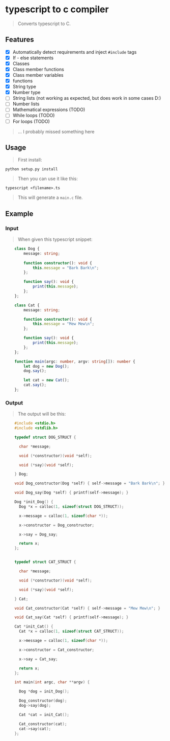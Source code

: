 # typescript to c compiler
> Converts typescript to C.

## Features

- [x] Automatically detect requirements and inject `#include` tags
- [x] If - else statements
- [x] Classes
- [x] Class member functions
- [x] Class member variables
- [x] functions
- [x] String type
- [x] Number type
- [ ] String lists (not working as expected, but does work in some cases D:)
- [ ] Number lists
- [ ] Mathematical expressions (TODO)
- [ ] While loops (TODO)
- [ ] For loops (TODO)

> ... I probably missed something here

## Usage
> First install:

    python setup.py install

> Then you can use it like this:

    typescript <filename>.ts

> This will generate a `main.c` file.

## Example
### Input
> When given this typescript snippet:
```typescript
    class Dog {
        message: string;
        
        function constructor(): void {
            this.message = "Bark Bark\n"; 
        };

        function say(): void {
            print(this.message);
        };
    };

    class Cat {
        message: string;

        function constructor(): void {
            this.message = "Mew Mew\n";
        };

        function say(): void {
            print(this.message);
        };
    };

    function main(argc: number, argv: string[]): number {
        let dog = new Dog();
        dog.say();

        let cat = new Cat();
        cat.say();
    };
```

### Output
> The output will be this:
```c
    #include <stdio.h>
    #include <stdlib.h>

    typedef struct DOG_STRUCT {

      char *message;

      void (*constructor)(void *self);

      void (*say)(void *self);

    } Dog;

    void Dog_constructor(Dog *self) { self->message = "Bark Bark\n"; }

    void Dog_say(Dog *self) { printf(self->message); }

    Dog *init_Dog() {
      Dog *x = calloc(1, sizeof(struct DOG_STRUCT));

      x->message = calloc(1, sizeof(char *));

      x->constructor = Dog_constructor;

      x->say = Dog_say;

      return x;
    };


    typedef struct CAT_STRUCT {

      char *message;

      void (*constructor)(void *self);

      void (*say)(void *self);

    } Cat;

    void Cat_constructor(Cat *self) { self->message = "Mew Mew\n"; }

    void Cat_say(Cat *self) { printf(self->message); }

    Cat *init_Cat() {
      Cat *x = calloc(1, sizeof(struct CAT_STRUCT));

      x->message = calloc(1, sizeof(char *));

      x->constructor = Cat_constructor;

      x->say = Cat_say;

      return x;
    };

    int main(int argc, char **argv) {

      Dog *dog = init_Dog();

      Dog_constructor(dog);
      dog->say(dog);

      Cat *cat = init_Cat();

      Cat_constructor(cat);
      cat->say(cat);
    };
```
